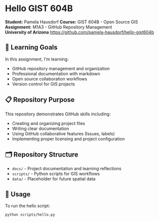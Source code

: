 # Hello GIST 604B

**Student:** Pamela Hausdorf
**Course:** GIST 604B - Open Source GIS  
**Assignment:** M1A3 - GitHub Repository Management  
**University of Arizona**
https://github.com/pamela-hausdorf/hello-gist604b

## 🎯 Learning Goals
In this assignment, I'm learning:
- GitHub repository management and organization
- Professional documentation with markdown
- Open source collaboration workflows
- Version control for GIS projects

## 📋 Repository Purpose
This repository demonstrates GitHub skills including:
- Creating and organizing project files
- Writing clear documentation
- Using GitHub collaborative features (Issues, labels)
- Implementing proper licensing and project configuration

## 🗂️ Repository Structure
- `docs/` - Project documentation and learning reflections
- `scripts/` - Python scripts for GIS workflows
- `data/` - Placeholder for future spatial data

## 🚀 Usage
To run the hello script:
```bash
python scripts/hello.py
